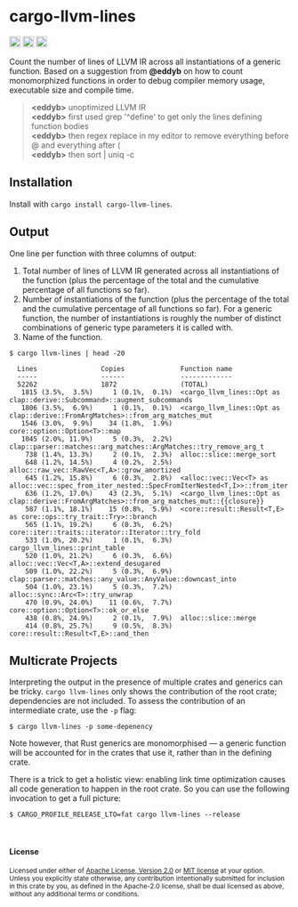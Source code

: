 # cargo-llvm-lines

[<img alt="github" src="https://img.shields.io/badge/github-dtolnay/cargo--llvm--lines-8da0cb?style=for-the-badge&labelColor=555555&logo=github" height="20">](https://github.com/dtolnay/cargo-llvm-lines)
[<img alt="crates.io" src="https://img.shields.io/crates/v/cargo-llvm-lines.svg?style=for-the-badge&color=fc8d62&logo=rust" height="20">](https://crates.io/crates/cargo-llvm-lines)
[<img alt="build status" src="https://img.shields.io/github/workflow/status/dtolnay/cargo-llvm-lines/CI/master?style=for-the-badge" height="20">](https://github.com/dtolnay/cargo-llvm-lines/actions?query=branch%3Amaster)

Count the number of lines of LLVM IR across all instantiations of a generic
function. Based on a suggestion from **@eddyb** on how to count monomorphized
functions in order to debug compiler memory usage, executable size and compile
time.

> **\<eddyb>** unoptimized LLVM IR<br>
> **\<eddyb>** first used grep '^define' to get only the lines defining function bodies<br>
> **\<eddyb>** then regex replace in my editor to remove everything before @ and everything after (<br>
> **\<eddyb>** then sort | uniq -c<br>

## Installation

Install with `cargo install cargo-llvm-lines`.

## Output

One line per function with three columns of output:

1. Total number of lines of LLVM IR generated across all instantiations of the
   function (plus the percentage of the total and the cumulative percentage
   of all functions so far).
2. Number of instantiations of the function (plus the percentage of the total
   and the cumulative percentage of all functions so far). For a generic
   function, the number of instantiations is roughly the number of distinct
   combinations of generic type parameters it is called with.
3. Name of the function.

```
$ cargo llvm-lines | head -20

  Lines                Copies              Function name
  -----                ------              -------------
  52262                1872                (TOTAL)
   1815 (3.5%,  3.5%)     1 (0.1%,  0.1%)  <cargo_llvm_lines::Opt as clap::derive::Subcommand>::augment_subcommands
   1806 (3.5%,  6.9%)     1 (0.1%,  0.1%)  <cargo_llvm_lines::Opt as clap::derive::FromArgMatches>::from_arg_matches_mut
   1546 (3.0%,  9.9%)    34 (1.8%,  1.9%)  core::option::Option<T>::map
   1045 (2.0%, 11.9%)     5 (0.3%,  2.2%)  clap::parser::matches::arg_matches::ArgMatches::try_remove_arg_t
    738 (1.4%, 13.3%)     2 (0.1%,  2.3%)  alloc::slice::merge_sort
    648 (1.2%, 14.5%)     4 (0.2%,  2.5%)  alloc::raw_vec::RawVec<T,A>::grow_amortized
    645 (1.2%, 15.8%)     6 (0.3%,  2.8%)  <alloc::vec::Vec<T> as alloc::vec::spec_from_iter_nested::SpecFromIterNested<T,I>>::from_iter
    636 (1.2%, 17.0%)    43 (2.3%,  5.1%)  <cargo_llvm_lines::Opt as clap::derive::FromArgMatches>::from_arg_matches_mut::{{closure}}
    587 (1.1%, 18.1%)    15 (0.8%,  5.9%)  <core::result::Result<T,E> as core::ops::try_trait::Try>::branch
    565 (1.1%, 19.2%)     6 (0.3%,  6.2%)  core::iter::traits::iterator::Iterator::try_fold
    533 (1.0%, 20.2%)     1 (0.1%,  6.3%)  cargo_llvm_lines::print_table
    520 (1.0%, 21.2%)     6 (0.3%,  6.6%)  alloc::vec::Vec<T,A>::extend_desugared
    509 (1.0%, 22.2%)     5 (0.3%,  6.9%)  clap::parser::matches::any_value::AnyValue::downcast_into
    504 (1.0%, 23.1%)     5 (0.3%,  7.2%)  alloc::sync::Arc<T>::try_unwrap
    470 (0.9%, 24.0%)    11 (0.6%,  7.7%)  core::option::Option<T>::ok_or_else
    438 (0.8%, 24.9%)     2 (0.1%,  7.9%)  alloc::slice::merge
    414 (0.8%, 25.7%)     9 (0.5%,  8.3%)  core::result::Result<T,E>::and_then

```

## Multicrate Projects

Interpreting the output in the presence of multiple crates and generics can be
tricky. `cargo llvm-lines` only shows the contribution of the root crate;
dependencies are not included. To assess the contribution of an intermediate
crate, use the `-p` flag:

```console
$ cargo llvm-lines -p some-depenency
```

Note however, that Rust generics are monomorphised &mdash; a generic function
will be accounted for in the crates that use it, rather than in the defining
crate.

There is a trick to get a holistic view: enabling link time optimization causes
all code generation to happen in the root crate. So you can use the following
invocation to get a full picture:

```console
$ CARGO_PROFILE_RELEASE_LTO=fat cargo llvm-lines --release
```

<br>

#### License

<sup>
Licensed under either of <a href="LICENSE-APACHE">Apache License, Version
2.0</a> or <a href="LICENSE-MIT">MIT license</a> at your option.
</sup>

<br>

<sub>
Unless you explicitly state otherwise, any contribution intentionally submitted
for inclusion in this crate by you, as defined in the Apache-2.0 license, shall
be dual licensed as above, without any additional terms or conditions.
</sub>
